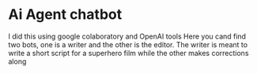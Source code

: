 # Ai Agent chatbot
I did this using google colaboratory and OpenAI tools
Here you cand find two bots, one is a writer and the other is the editor.
The writer is meant to write a short script for a superhero film while the other makes corrections along 
